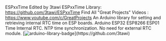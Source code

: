 ESPxxTime Edited by 3tawi
ESPxxTime Library: https://github.com/3tawi/ESPxxTime
Find All "Great Projects" Videos : https://www.youtube.com/c/GreatProjects
An Arduino library for setting and retrieving internal RTC time on ESP boards.
Arduino ESP32 ESP8266 ESP01 Time Internal RTC.
NTP time synchronization.
No need for external RTC module.
[![arduino-library-badge](https://www.ardu-badge.com/badge/3tawi.svg?)](https://github.com/3tawi)
